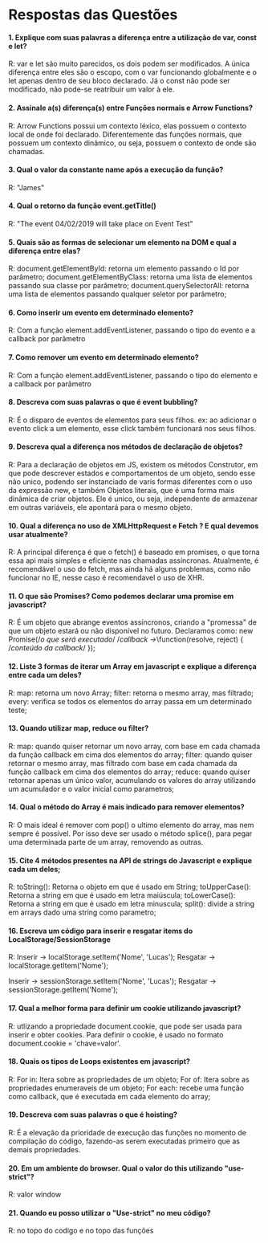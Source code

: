 # Respostas das Questões

#### 1. Explique com suas palavras a diferença entre a utilização de var, const e let?
R: var e let são muito parecidos, os dois podem ser modificados. A única diferença entre eles são o escopo, com o var funcionando globalmente e o let apenas dentro de seu bloco declarado. Já o const não pode ser modificado, não pode-se reatribuir um valor à ele.

#### 2. Assinale a(s) diferença(s) entre Funções normais e Arrow Functions?
R: Arrow Functions possui um contexto léxico, elas possuem o contexto local de onde foi declarado. Diferentemente das funções normais, que possuem um contexto dinâmico, ou seja, possuem o contexto de onde são chamadas.

#### 3. Qual o valor da constante name após a execução da função?
R: "James"

#### 4. Qual o retorno da função event.getTitle()
R: "The event 04/02/2019 will take place on Event Test"

#### 5. Quais são as formas de selecionar um elemento na DOM e qual a diferença entre elas?
R: document.getElementById: retorna um elemento passando o Id por parâmetro;
   document.getElementByClass: retorna uma lista de elementos passando sua classe por parâmetro;
   document.querySelectorAll: retorna uma lista de elementos passando qualquer seletor por parâmetro;

#### 6. Como inserir um evento em determinado elemento?
R: Com a função element.addEventListener, passando o tipo do evento e a callback por parâmetro

#### 7. Como remover um evento em determinado elemento?
R: Com a função element.addEventListener, passando o tipo do elemento e a callback por parâmetro

#### 8. Descreva com suas palavras o que é event bubbling?
R: É o disparo de eventos de elementos para seus filhos. ex: ao adicionar o evento click a um elemento, esse click também funcionará nos seus filhos.

#### 9. Descreva qual a diferença nos métodos de declaração de objetos?
R: Para a declaração de objetos em JS, existem os métodos Construtor, em que pode descrever estados e comportamentos de um objeto, sendo esse não unico, podendo ser instanciado de varis formas diferentes com o uso da expressão new, e também Objetos literais, que é uma forma mais dinâmica de criar objetos. Ele é unico, ou seja, independente de armazenar em outras variáveis, ele apontará para o mesmo objeto.

#### 10. Qual a diferença no uso de XMLHttpRequest e Fetch ? E qual devemos usar atualmente?
R: A principal diferença é que o fetch() é baseado em promises, o que torna essa api mais simples e eficiente nas chamadas assíncronas.
Atualmente, é recomendável o uso do fetch, mas ainda há alguns problemas, como não funcionar no IE, nesse caso é recomendavel o uso de XHR.

#### 11. O que são Promises? Como podemos declarar uma promise em javascript?
R: É um objeto que abrange eventos assíncronos, criando a "promessa" de que um objeto estará ou não disponível no futuro.
Declaramos como: new Promise(/*o que será executado*/ /*callback ->*\function(resolve, reject) { /*conteúdo da callback*/ });

#### 12. Liste 3 formas de iterar um Array em javascript e explique a diferença entre cada um deles?
R: map: retorna um novo Array;
   filter: retorna o mesmo array, mas filtrado;
   every: verifica se todos os elementos do array passa em um determinado teste;

#### 13. Quando utilizar map, reduce ou filter?
R: map: quando quiser retornar um novo array, com base em cada chamada da função callback em cima dos elementos do array;
   filter: quando quiser retornar o mesmo array, mas filtrado com base em cada chamada da função callback em cima dos elementos do array;
   reduce: quando quiser retornar apenas um único valor, acumulando os valores do array utilizando um acumulador e o valor inicial como parametros;

#### 14. Qual o método do Array é mais indicado para remover elementos?
R: O mais ideal é remover com pop() o ultimo elemento do array, mas nem sempre é possível. Por isso deve ser usado o método splice(), para pegar uma determinada parte de um array, removendo as outras.

#### 15. Cite 4 métodos presentes na API de strings do Javascript e explique cada um deles;
R: toString(): Retorna o objeto em que é usado em String;
toUpperCase(): Retorna a string em que é usado em letra maiúscula;
toLowerCase(): Retorna a string em que é usado em letra minuscula;
split(): divide a string em arrays dado uma string como parametro;

#### 16. Escreva um código para inserir e resgatar items do LocalStorage/SessionStorage
R: Inserir -> localStorage.setItem('Nome', 'Lucas');
Resgatar -> localStorage.getItem('Nome');

Inserir -> sessionStorage.setItem('Nome', 'Lucas');
Resgatar -> sessionStorage.getItem('Nome');

#### 17. Qual a melhor forma para definir um cookie utilizando javascript?
R: utlizando a propriedade document.cookie, que pode ser usada para inserir e obter cookies.
Para definir o cookie, é usado no formato document.cookie = 'chave=valor'.

#### 18. Quais os tipos de Loops existentes em javascript?
R: For in: Itera sobre as propriedades de um objeto;
   For of: Itera sobre as propriedades enumeraveis de um objeto;
   For each: recebe uma função como callback, que é executada em cada elemento do array;

#### 19. Descreva com suas palavras o que é hoisting?
R: É a elevação da prioridade de execução das funções no momento de compilação do código, fazendo-as serem executadas primeiro que as demais propriedades.

#### 20. Em um ambiente do browser. Qual o valor do this utilizando "use-strict"?
R: valor window

#### 21. Quando eu posso utilizar o "Use-strict" no meu código?
R: no topo do codigo e no topo das funções
